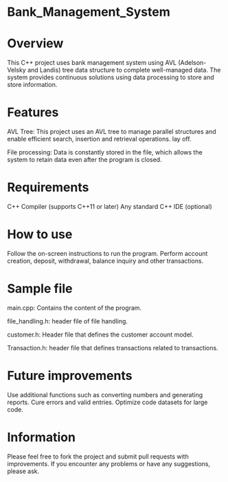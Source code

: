 # Bank_Management_System
# Overview
This C++ project uses bank management system using AVL (Adelson-Velsky and Landis) tree data structure to complete well-managed data. The system provides continuous solutions using data processing to store and store information.

# Features
AVL Tree: This project uses an AVL tree to manage parallel structures and enable efficient search, insertion and retrieval operations. lay off.

File processing: Data is constantly stored in the file, which allows the system to retain data even after the program is closed.

# Requirements
C++ Compiler (supports C++11 or later)
Any standard C++ IDE (optional)

# How to use
Follow the on-screen instructions to run the program.
Perform account creation, deposit, withdrawal, balance inquiry and other transactions.

# Sample file
main.cpp: Contains the content of the program.

file_handling.h: header file of file handling.

customer.h: Header file that defines the customer account model.

Transaction.h: header file that defines transactions related to transactions.

# Future improvements
Use additional functions such as converting numbers and generating reports.
Cure errors and valid entries.
Optimize code datasets for large code.

# Information
Please feel free to fork the project and submit pull requests with improvements. If you encounter any problems or have any suggestions, please ask.
